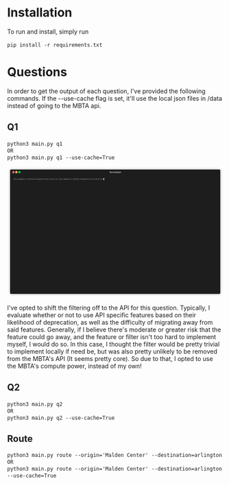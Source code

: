 # Installation
To run and install, simply run
```
pip install -r requirements.txt
```

# Questions
In order to get the output of each question, I've provided the following commands.  If the --use-cache flag is set,
it'll use the local json files in /data instead of going to the MBTA api.

## Q1
```
python3 main.py q1
OR
python3 main.py q1 --use-cache=True
```
<img src="/img/render1594018947894.gif?raw=true"/>

I've opted to shift the filtering off to the API for this question.  Typically, I evaluate whether or not to use
        API specific features based on their likelihood of deprecation, as well as the difficulty of migrating away
        from said features.  Generally, if I believe there's moderate or greater risk that the feature could go away,
        and the feature or filter isn't too hard to implement myself, I would do so.  In this case, I thought
        the filter would be pretty trivial to implement locally if need be, but was also
        pretty unlikely to be removed from the MBTA's API (It seems pretty core).  So due to that, I opted to use
        the MBTA's compute power, instead of my own!
## Q2
```
python3 main.py q2
OR
python3 main.py q2 --use-cache=True
```

## Route
```
python3 main.py route --origin='Malden Center' --destination=arlington
OR
python3 main.py route --origin='Malden Center' --destination=arlington --use-cache=True
```
